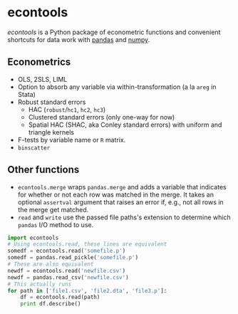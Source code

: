 # econtools
*econtools* is a Python package of econometric functions and convenient
shortcuts for data work with [pandas](http://github.com/pydata/pandas) and
[numpy](https://github.com/numpy/numpy).

## Econometrics
- OLS, 2SLS, LIML
- Option to absorb any variable via within-transformation (a la `areg` in Stata)
- Robust standard errors
  - HAC (`robust`/`hc1`, `hc2`, `hc3`)
  - Clustered standard errors (only one-way for now)
  - Spatial HAC (SHAC, aka Conley standard errors) with uniform and triangle
    kernels
- F-tests by variable name or `R` matrix.
- `binscatter`


## Other functions

- `econtools.merge` wraps `pandas.merge` and adds a variable that indicates for
  whether or not each row was matched in the merge.
  It takes an optional `assertval` argument that raises an error if, e.g., not
  all rows in the merge get matched.
- `read` and `write` use the passed file paths's extension to determine which
  `pandas` I/O method to use.

```python
import econtools
# Using econtools.read, these lines are equivalent
somedf = econtools.read('somefile.p')
somedf = pandas.read_pickle('somefile.p')
# These are also equivalent
newdf = econtools.read('newfile.csv')
newdf = pandas.read_csv('newfile.csv')
# This actually runs
for path in ['file1.csv', 'file2.dta', 'file3.p']:
    df = econtools.read(path)
    print df.describe()
```

